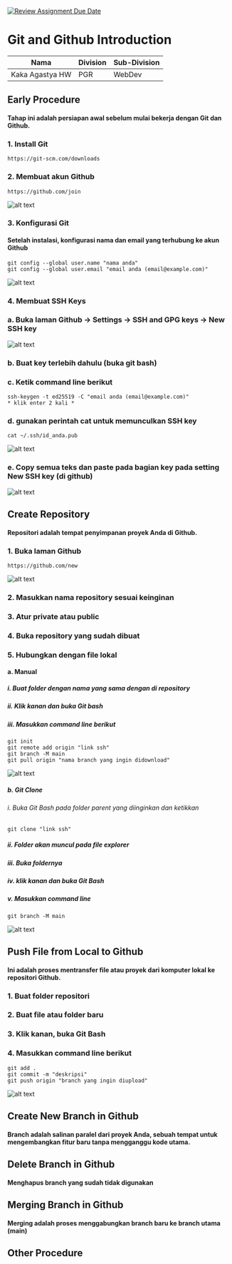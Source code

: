 [![Review Assignment Due Date](https://classroom.github.com/assets/deadline-readme-button-22041afd0340ce965d47ae6ef1cefeee28c7c493a6346c4f15d667ab976d596c.svg)](https://classroom.github.com/a/tbEHDGEc)
# Git and Github Introduction

| Nama  | Division        | Sub-Division  |
| ----- | ---------- | ---------- |
| Kaka Agastya HW   | PGR | WebDev |

## Early Procedure
#### Tahap ini adalah persiapan awal sebelum mulai bekerja dengan Git dan Github.
### 1. Install Git
    https://git-scm.com/downloads
### 2. Membuat akun Github
    https://github.com/join

![alt text](<picture/gambar 1.png>)
### 3. Konfigurasi Git
#### Setelah instalasi, konfigurasi nama dan email yang terhubung ke akun Github
    git config --global user.name "nama anda"
    git config --global user.email "email anda (email@example.com)"

![alt text](<picture/gambar 2.png>)
### 4. Membuat SSH Keys
### a. Buka laman Github -> Settings -> SSH and GPG keys -> New SSH key
![alt text](<picture/gambar 3.png>)
### b. Buat key terlebih dahulu (buka git bash)
### c. Ketik command line berikut
    ssh-keygen -t ed25519 -C "email anda (email@example.com)"
    * klik enter 2 kali *
### d. gunakan perintah cat untuk memunculkan SSH key
    cat ~/.ssh/id_anda.pub

![alt text](<picture/gambar 4.png>)
### e. Copy semua teks dan paste pada bagian key pada setting New SSH key (di github)
![alt text](<picture/gambar 5.png>)
## Create Repository
#### Repositori adalah tempat penyimpanan proyek Anda di Github.

### 1. Buka laman Github
    https://github.com/new
![alt text](<picture/gambar 6.png>)
### 2. Masukkan nama repository sesuai keinginan
### 3. Atur private atau public
### 4. Buka repository yang sudah dibuat
### 5. Hubungkan dengan file lokal

#### a. Manual
##### i. Buat folder dengan nama yang sama dengan di repository
##### ii. Klik kanan dan buka Git bash
##### iii. Masukkan command line berikut

    git init
    git remote add origin "link ssh"
    git branch -M main
    git pull origin "nama branch yang ingin didownload"
![alt text](<picture/gambar 7.png>)
##### b. Git Clone
###### i. Buka Git Bash pada folder parent yang diinginkan dan ketikkan

    git clone "link ssh"

##### ii. Folder akan muncul pada file explorer
##### iii. Buka foldernya
##### iv. klik kanan dan buka Git Bash
##### v. Masukkan command line

    git branch -M main
![alt text](<picture/gambar 8.png>)

## Push File from Local to Github
#### Ini adalah proses mentransfer file atau proyek dari komputer lokal ke repositori Github.

### 1. Buat folder repositori
### 2. Buat file atau folder baru
### 3. Klik kanan, buka Git Bash
### 4. Masukkan command line berikut 

    git add .
    git commit -m "deskripsi"
    git push origin "branch yang ingin diupload"

![alt text](<picture/gambar 9.png>)

## Create New Branch in Github 
#### Branch adalah salinan paralel dari proyek Anda, sebuah tempat untuk mengembangkan fitur baru tanpa mengganggu kode utama.

## Delete Branch in Github
#### Menghapus branch yang sudah tidak digunakan

## Merging Branch in Github
#### Merging adalah proses menggabungkan branch baru ke branch utama (main)

## Other Procedure
